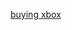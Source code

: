 [buying xbox](https://www.google.com.vn/webhp?sourceid=chrome-instant&rlz=1C1CHWA_enVN617VN617&ion=1&espv=2&ie=UTF-8#q=buying+xbox)